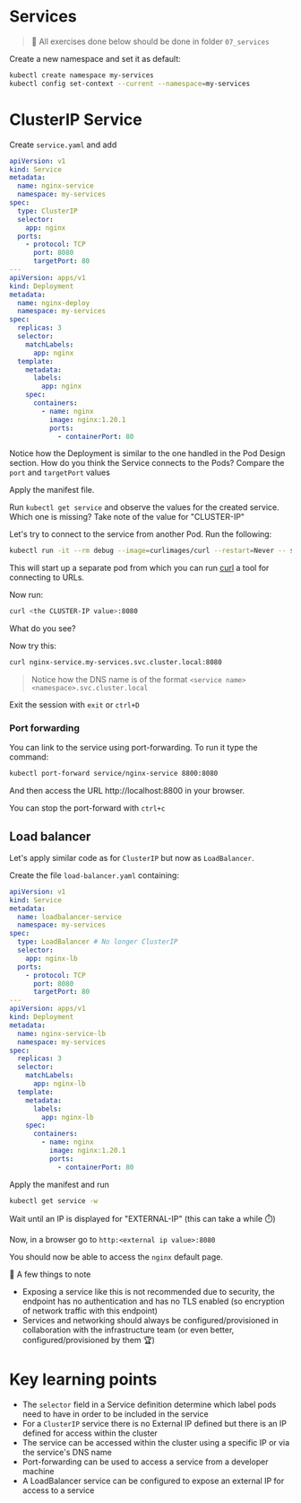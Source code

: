 # Services

> 🚨 All exercises done below should be done in folder `07_services`

Create a new namespace and set it as default:

```sh
kubectl create namespace my-services
kubectl config set-context --current --namespace=my-services
```

# ClusterIP Service

Create `service.yaml` and add

```yaml
apiVersion: v1
kind: Service
metadata:
  name: nginx-service
  namespace: my-services
spec:
  type: ClusterIP
  selector:
    app: nginx
  ports:
    - protocol: TCP
      port: 8080
      targetPort: 80
---
apiVersion: apps/v1
kind: Deployment
metadata:
  name: nginx-deploy
  namespace: my-services
spec:
  replicas: 3
  selector:
    matchLabels:
      app: nginx
  template:
    metadata:
      labels:
        app: nginx
    spec:
      containers:
        - name: nginx
          image: nginx:1.20.1
          ports:
            - containerPort: 80

```

Notice how the Deployment is similar to the one handled in the Pod Design section.  How do you think the Service connects to the Pods?  Compare the `port` and `targetPort` values

Apply the manifest file.

Run `kubectl get service` and observe the values for the created service.  Which one is missing?  Take note of the value for "CLUSTER-IP"

Let's try to connect to the service from another Pod.  Run the following:

```sh
kubectl run -it --rm debug --image=curlimages/curl --restart=Never -- sh
```

This will start up a separate pod from which you can run [curl](https://curl.se/) a tool for connecting to URLs.

Now run:

```sh
curl <the CLUSTER-IP value>:8080
```

What do you see?

Now try this:

```sh
curl nginx-service.my-services.svc.cluster.local:8080
```
> Notice how the DNS name is of the format `<service name><namespace>.svc.cluster.local`

Exit the session with `exit` or `ctrl+D`

### Port forwarding

You can link to the service using port-forwarding.  To run it type the command:

```sh
kubectl port-forward service/nginx-service 8800:8080
```

And then access the URL http://localhost:8800 in your browser.

You can stop the port-forward with `ctrl+c`

## Load balancer

Let's apply similar code as for `ClusterIP` but now as `LoadBalancer`.  

Create the file `load-balancer.yaml` containing:

```yaml
apiVersion: v1
kind: Service
metadata:
  name: loadbalancer-service
  namespace: my-services
spec:
  type: LoadBalancer # No longer ClusterIP
  selector:
    app: nginx-lb
  ports:
    - protocol: TCP
      port: 8080
      targetPort: 80
---
apiVersion: apps/v1
kind: Deployment
metadata:
  name: nginx-service-lb
  namespace: my-services
spec:
  replicas: 3
  selector:
    matchLabels:
      app: nginx-lb
  template:
    metadata:
      labels:
        app: nginx-lb
    spec:
      containers:
        - name: nginx
          image: nginx:1.20.1
          ports:
            - containerPort: 80
```

Apply the manifest and run 

```sh
kubectl get service -w
```

Wait until an IP is displayed for "EXTERNAL-IP" (this can take a while ⏱️)

Now, in a browser go to `http:<external ip value>:8080`

You should now be able to access the `nginx` default page.

🚨 A few things to note

- Exposing a service like this is not recommended due to security, the endpoint has no authentication and has no TLS enabled (so encryption of network traffic with this endpoint)
- Services and networking should always be configured/provisioned in collaboration with the infrastructure team (or even better, configured/provisioned by them 🏆)

# Key learning points

- The `selector` field in a Service definition determine which label pods need to have in order to be included in the service
- For a `ClusterIP` service there is no External IP defined but there is an IP defined for access within the cluster
- The service can be accessed within the cluster using a specific IP or via the service's DNS name
- Port-forwarding can be used to access a service from a developer machine
- A LoadBalancer service can be configured to expose an external IP for access to a service